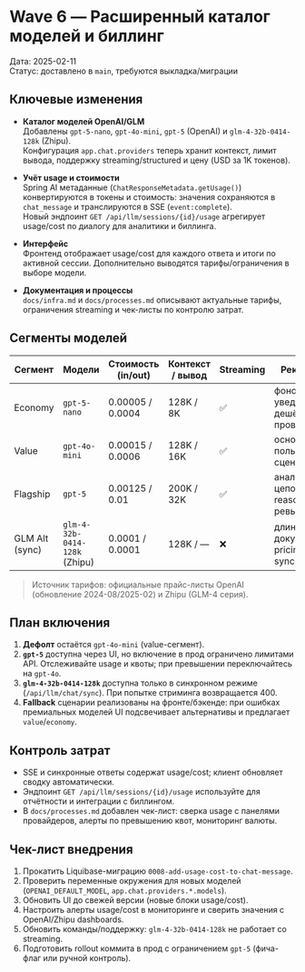 # Wave 6 — Расширенный каталог моделей и биллинг

Дата: 2025-02-11  
Статус: доставлено в `main`, требуются выкладка/миграции

## Ключевые изменения

- **Каталог моделей OpenAI/GLM**  
  Добавлены `gpt-5-nano`, `gpt-4o-mini`, `gpt-5` (OpenAI) и `glm-4-32b-0414-128k` (Zhipu).  
  Конфигурация `app.chat.providers` теперь хранит контекст, лимит вывода, поддержку streaming/structured и цену (USD за 1K токенов).

- **Учёт usage и стоимости**  
  Spring AI метаданные (`ChatResponseMetadata.getUsage()`) конвертируются в токены и стоимость: значения сохраняются в `chat_message` и транслируются в SSE (`event:complete`).  
  Новый эндпоинт `GET /api/llm/sessions/{id}/usage` агрегирует usage/cost по диалогу для аналитики и биллинга.

- **Интерфейс**  
  Фронтенд отображает usage/cost для каждого ответа и итоги по активной сессии. Дополнительно выводятся тарифы/ограничения в выборе модели.

- **Документация и процессы**  
  `docs/infra.md` и `docs/processes.md` описывают актуальные тарифы, ограничения streaming и чек-листы по контролю затрат.

## Сегменты моделей

| Сегмент        | Модели                                | Стоимость (in/out) | Контекст / вывод | Streaming | Рекомендации                                     | Fallback |
|----------------|----------------------------------------|--------------------|------------------|-----------|--------------------------------------------------|----------|
| Economy        | `gpt-5-nano`                           | 0.00005 / 0.0004   | 128K / 8K        | ✅         | фоновые задачи, уведомления, дешёвые проверки     | `gpt-4o-mini` |
| Value          | `gpt-4o-mini`                          | 0.00015 / 0.0006   | 128K / 16K       | ✅         | основной диалог, пользовательские сценарии        | `gpt-5-nano` |
| Flagship       | `gpt-5`                                | 0.00125 / 0.01     | 200K / 32K       | ✅         | аналитика, цепочки reasoning, код-ревью           | `gpt-4o-mini` |
| GLM Alt (sync) | `glm-4-32b-0414-128k` (Zhipu)          | 0.0001 / 0.0001    | 128K / —         | ❌         | длинные документы, flat-pricing, только sync      | `glm-4.6` |

> Источник тарифов: официальные прайс-листы OpenAI (обновление 2024-08/2025-02) и Zhipu (GLM-4 серия).

## План включения

1. **Дефолт** остаётся `gpt-4o-mini` (value-сегмент).  
2. **`gpt-5`** доступна через UI, но включение в прод ограничено лимитами API. Отслеживайте usage и квоты; при превышении переключайтесь на `gpt-4o`.  
3. **`glm-4-32b-0414-128k`** доступна только в синхронном режиме (`/api/llm/chat/sync`). При попытке стриминга возвращается 400.  
4. **Fallback** сценарии реализованы на фронте/бэкенде: при ошибках премиальных моделей UI подсвечивает альтернативы и предлагает `value`/`economy`.

## Контроль затрат

- SSE и синхронные ответы содержат usage/cost; клиент обновляет сводку автоматически.  
- Эндпоинт `GET /api/llm/sessions/{id}/usage` используйте для отчётности и интеграции с биллингом.  
- В `docs/processes.md` добавлен чек-лист: сверка usage с панелями провайдеров, алерты по превышению квот, мониторинг валюты.

## Чек-лист внедрения

1. Прокатить Liquibase-миграцию `0008-add-usage-cost-to-chat-message`.  
2. Проверить переменные окружения для новых моделей (`OPENAI_DEFAULT_MODEL`, `app.chat.providers.*.models`).  
3. Обновить UI до свежей версии (новые блоки usage/cost).  
4. Настроить алерты usage/cost в мониторинге и сверить значения с OpenAI/Zhipu dashboards.  
5. Обновить команды/поддержку: `glm-4-32b-0414-128k` не работает со streaming.  
6. Подготовить rollout коммита в прод с ограничением `gpt-5` (фича-флаг или ручной контроль).
